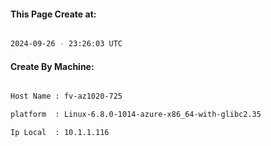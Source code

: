 
   
#### This Page Create at:

```bash

2024-09-26 - 23:26:03 UTC

```

#### Create By Machine:

```bash

Host Name : fv-az1020-725

platform  : Linux-6.8.0-1014-azure-x86_64-with-glibc2.35

Ip Local  : 10.1.1.116

```


